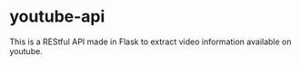 # youtube-api
This is a REStful API made in Flask to extract video information available on youtube.
